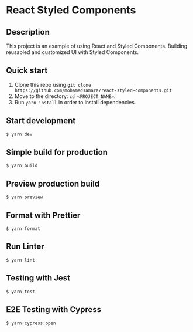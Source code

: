 # React Styled Components

## Description

This project is an example of using React and Styled Components. Building reusabled and customized UI with Styled Components.

## Quick start

1.  Clone this repo using `git clone https://github.com/mohamedsamara/react-styled-components.git`
2.  Move to the directory: `cd <PROJECT_NAME>`.<br />
3.  Run `yarn install` in order to install dependencies.<br />

## Start development

```
$ yarn dev
```

## Simple build for production

```
$ yarn build
```

## Preview production build

```
$ yarn preview
```

## Format with Prettier

```
$ yarn format
```

## Run Linter

```
$ yarn lint
```

## Testing with Jest

```
$ yarn test
```

## E2E Testing with Cypress

```
$ yarn cypress:open
```

